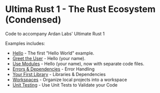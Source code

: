 # Ultima Rust 1 - The Rust Ecosystem (Condensed)

Code to accompany Ardan Labs' Ultimate Rust 1

Examples includes:

* [Hello](https://github.com/thebracket/UltimateRust1-EcoSystem/tree/main/ex1/hello) - The first "Hello World" example.
* [Greet the User](https://github.com/thebracket/UltimateRust1-EcoSystem/tree/main/ex2/hello) - Hello (your name).
* [Use Modules](https://github.com/thebracket/UltimateRust1-EcoSystem/tree/main/ex3/hello) - Hello (your name), now with separate code files.
* [Errors & Dependencies](https://github.com/thebracket/UltimateRust1-EcoSystem/tree/main/ex4/hello) - Error Handling
* [Your First Library](https://github.com/thebracket/UltimateRust1-EcoSystem/tree/main/ex5) - Libraries & Dependencies
* [Workspaces](https://github.com/thebracket/UltimateRust1-EcoSystem/tree/main/ex6/hello) - Organize local projects into a workspace
* [Unit Testing](https://github.com/thebracket/UltimateRust1-EcoSystem/tree/main/ex7/hello) - Use Unit Tests to Validate your Code
